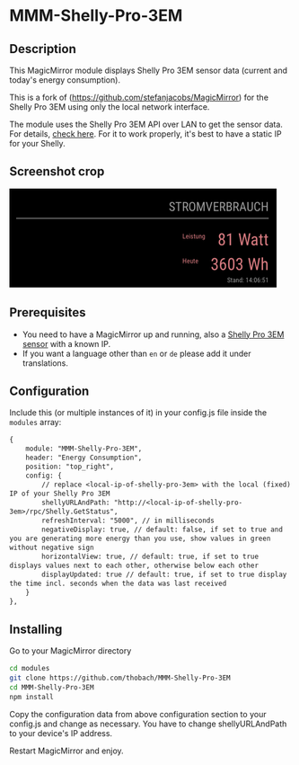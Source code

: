 # MMM-Shelly-Pro-3EM

## Description

This MagicMirror module displays Shelly Pro 3EM sensor data (current and today's energy consumption).

This is a fork of (https://github.com/stefanjacobs/MagicMirror) for the Shelly Pro 3EM using only the local network interface.

The module uses the Shelly Pro 3EM API over LAN to get the sensor data. For details, [check here](https://shelly-api-docs.shelly.cloud/).
For it to work properly, it's best to have a static IP for your Shelly.

## Screenshot crop

![shelly-Pro-3EM screen](pic/MMM-Shelly-Pro-3EM.png)

## Prerequisites

- You need to have a MagicMirror up and running, also a [Shelly Pro 3EM sensor](https://shelly.cloud/) with a known IP.
- If you want a language other than `en` or `de` please add it under translations.

## Configuration

Include this (or multiple instances of it) in your config.js file inside the `modules` array:

```
{
    module: "MMM-Shelly-Pro-3EM",
    header: "Energy Consumption",
    position: "top_right",
    config: {
        // replace <local-ip-of-shelly-pro-3em> with the local (fixed) IP of your Shelly Pro 3EM
        shellyURLAndPath: "http://<local-ip-of-shelly-pro-3em>/rpc/Shelly.GetStatus",
        refreshInterval: "5000", // in milliseconds
        negativeDisplay: true, // default: false, if set to true and you are generating more energy than you use, show values in green without negative sign
        horizontalView: true, // default: true, if set to true displays values next to each other, otherwise below each other
        displayUpdated: true // default: true, if set to true display the time incl. seconds when the data was last received
    }
},
```

## Installing

Go to your MagicMirror directory

```bash
cd modules
git clone https://github.com/thobach/MMM-Shelly-Pro-3EM
cd MMM-Shelly-Pro-3EM
npm install
```

Copy the configuration data from above configuration section to your config.js and change as necessary. You have to change shellyURLAndPath to your device's IP address.

Restart MagicMirror and enjoy.
